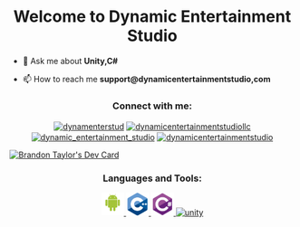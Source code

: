 <h1 align="center">Welcome to Dynamic Entertainment Studio</h1>


- 💬 Ask me about **Unity,C#**

- 📫 How to reach me **support@dynamicentertainmentstudio,com**

<h3 align="center">Connect with me:</h3>
<p align="center">
<a href="https://twitter.com/dynamenterstud" target="blank"><img align="center" src="https://raw.githubusercontent.com/rahuldkjain/github-profile-readme-generator/master/src/images/icons/Social/twitter.svg" alt="dynamenterstud" height="30" width="40" /></a>
<a href="https://fb.com/dynamicentertainmentstudiollc" target="blank"><img align="center" src="https://raw.githubusercontent.com/rahuldkjain/github-profile-readme-generator/master/src/images/icons/Social/facebook.svg" alt="dynamicentertainmentstudiollc" height="30" width="40" /></a>
<a href="https://instagram.com/dynamic_entertainment_studio" target="blank"><img align="center" src="https://raw.githubusercontent.com/rahuldkjain/github-profile-readme-generator/master/src/images/icons/Social/instagram.svg" alt="dynamic_entertainment_studio" height="30" width="40" /></a>
<a href="https://www.youtube.com/c/dynamicentertainmentstudio" target="blank"><img align="center" src="https://raw.githubusercontent.com/rahuldkjain/github-profile-readme-generator/master/src/images/icons/Social/youtube.svg" alt="dynamicentertainmentstudio" height="30" width="40" /></a>
</p>
<a href="https://app.daily.dev/dynamicentertainmentstudio"><img src="https://api.daily.dev/devcards/v2/clBaPyFHP95QU6tGI54Ms.png?type=default&r=lka" width="356" alt="Brandon Taylor's Dev Card"/></a>

<h3 align="center">Languages and Tools:</h3>
<p align="center"> <a href="https://developer.android.com" target="_blank" rel="noreferrer"> <img src="https://raw.githubusercontent.com/devicons/devicon/master/icons/android/android-original-wordmark.svg" alt="android" width="40" height="40"/> </a> <a href="https://www.w3schools.com/cpp/" target="_blank" rel="noreferrer"> <img src="https://raw.githubusercontent.com/devicons/devicon/master/icons/cplusplus/cplusplus-original.svg" alt="cplusplus" width="40" height="40"/> </a> <a href="https://www.w3schools.com/cs/" target="_blank" rel="noreferrer"> <img src="https://raw.githubusercontent.com/devicons/devicon/master/icons/csharp/csharp-original.svg" alt="csharp" width="40" height="40"/> </a> <a href="https://unity.com/" target="_blank" rel="noreferrer"> <img src="https://www.vectorlogo.zone/logos/unity3d/unity3d-icon.svg" alt="unity" width="40" height="40"/> </a> </p>

